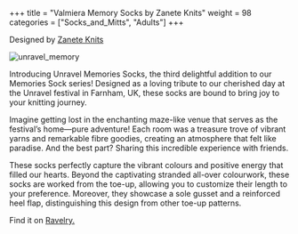 +++
title = "Valmiera Memory Socks by Zanete Knits"
weight = 98
categories = ["Socks_and_Mitts", "Adults"]
+++

Designed by [Zanete Knits](https://www.ravelry.com/designers/zanete-knits)

![unravel_memory](/images/unravel_memory_socks.jpg)

Introducing Unravel Memories Socks, the third delightful addition to our Memories Sock series! Designed as a loving tribute to our cherished day at the Unravel festival in Farnham, UK, these socks are bound to bring joy to your knitting journey.

<!--more-->

Imagine getting lost in the enchanting maze-like venue that serves as the festival’s home—pure adventure! Each room was a treasure trove of vibrant yarns and remarkable fibre goodies, creating an atmosphere that felt like paradise. And the best part? Sharing this incredible experience with friends.

These socks perfectly capture the vibrant colours and positive energy that filled our hearts. Beyond the captivating stranded all-over colourwork, these socks are worked from the toe-up, allowing you to customize their length to your preference. Moreover, they showcase a sole gusset and a reinforced heel flap, distinguishing this design from other toe-up patterns.

Find it on [Ravelry.](https://www.ravelry.com/patterns/library/unravel-memories-socks)